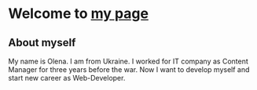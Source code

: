 # Welcome to [my page](https://github.com/OlenaDobreva/OlenaDobreva.git)
## About myself
My name is Olena. I am from Ukraine. I worked for IT company as Content Manager for three years before the war. Now I want to develop myself and start new career as Web-Developer.
